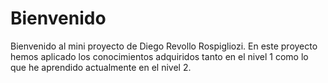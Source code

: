 # Bienvenido

Bienvenido al mini proyecto de Diego Revollo Rospigliozi. En este proyecto hemos aplicado los conocimientos adquiridos tanto en el nivel 1 como lo que he aprendido actualmente en el nivel 2. 

